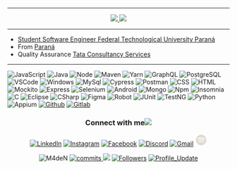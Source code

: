 ***
<div align="center">
  <a href="https://github.com/M4deN">
  <img height="175em" src="https://github-readme-stats.vercel.app/api?username=M4deN&show_icons=true&theme=dark&include_all_commits=true&count_private=true"/>
  <img height="175em" src="https://github-readme-stats.vercel.app/api/top-langs/?username=M4deN&layout=compact&langs_count=8&theme=dark"/>
</div>

*** 
* Student Software Engineer [Federal Technological University Paraná](http://www.utfpr.edu.br/)
* From [Paraná](https://pt.wikipedia.org/wiki/Paran%C3%A1)
*  Quality Assurance [Tata Consultancy Services](https://www.tcs.com/) 

 ***
![JavaScript](https://img.shields.io/badge/-JavaScript-333333?style=flat&logo=javascript)
![Java](https://img.shields.io/badge/Java-333333?style=flat-square&logo=oracle&logoColor=E42C2E)
![Node](https://img.shields.io/badge/Node-333333?style=flat-square&logo=node.js)
![Maven](https://img.shields.io/badge/Maven-333333?style=flat-square&logo=apache-maven&logoColor=C71A36)
![Yarn](https://img.shields.io/badge/Yarn-333333?style=flat-square&logo=yarn)
![GraphQL](https://img.shields.io/badge/GraphQL-333333?style=flat-square&logo=graphql&logoColor=D90092)
![PostgreSQL](https://img.shields.io/badge/PostgreSQL-333333?style=flat-square&logo=postgresql)
![VSCode](https://img.shields.io/badge/VSCode-333333?style=flat-square&logo=visual-studio-code&logoColor=2D9EE9)
![Windows](https://img.shields.io/badge/Windows-333333?style=flat-square&logo=windows&logoColor=0174CF)
![MySql](https://img.shields.io/badge/MySQL-333333?style=flat-square&logo=mysql)
![Cypress](https://img.shields.io/badge/Cypress-333333?style=flat-square&logo=cypress)
![Postman](https://img.shields.io/badge/Postman-333333?style=flat-square&logo=postman)
![CSS](https://img.shields.io/badge/CSS-333333?style=flat-square&logo=css3)
![HTML](https://img.shields.io/badge/HTML-333333?style=flat-square&logo=html5)
![Mockito](https://img.shields.io/badge/Mockito-333333?style=flat-square&logo=junit5)
![Express](https://img.shields.io/badge/Express-333333?style=flat-square&logo=express)
![Selenium](https://img.shields.io/badge/Selenium-333333?style=flat-square&logo=selenium)
![Android](https://img.shields.io/badge/Android-333333?style=flat-square&logo=androidstudio)
![Mongo](https://img.shields.io/badge/MongoDB-333333?style=flat-square&logo=mongodb)
![Npm](https://img.shields.io/badge/Npm-333333?style=flat-square&logo=npm)
![Insomnia](https://img.shields.io/badge/Insomnia-333333?style=flat-square&logo=insomnia)
![C](https://img.shields.io/badge/C-333333?style=flat-square&logo=c)
![Eclipse](https://img.shields.io/badge/Eclipse-333333?style=flat-square&logo=eclipse)
![CSharp](https://img.shields.io/badge/CSharp-333333?style=flat-square&logo=csharp)
![Figma](https://img.shields.io/badge/-Figma-333333?style=flat&logo=figma)
![Robot](https://img.shields.io/badge/Robot-333333?style=flat-square&logo=robotframework)
![JUnit](https://img.shields.io/badge/JUnit-333333?style=flat-square&logo=junit5)
![TestNG](https://img.shields.io/badge/TestNG-333333?style=flat-square&logo=markdown)
![Python](https://img.shields.io/badge/Python-333333?style=flat-square&logo=python)
![Appium](https://img.shields.io/badge/Appium-333333?style=flat-square&logo=microsoftedge)
[![Github](https://img.shields.io/badge/Github-333333?style=flat-square&logo=github)](https://github.com/M4deN)
[![Gitlab](https://img.shields.io/badge/Gitlab-333333?style=flat-square&logo=gitlab)](https://gitlab.com/M4deN)</div>
<div align="center">
<h3> Connect with me<a href="https://gifyu.com/image/Zy2f"><img src="https://github.com/milaan9/milaan9/blob/main/Handshake.gif" width="60"></a>
</h3> 
<p align="center">
    <a href="https://www.linkedin.com/in/aleciomedeiros" target="_blank"><img alt="LinkedIn" width="25px" src="https://github.com/TheDudeThatCode/TheDudeThatCode/blob/master/Assets/Linkedin.svg"></a>
    <a href="https://www.instagram.com/madenx" target="_blank"><img alt="Instagram" width="25px" src="https://github.com/TheDudeThatCode/TheDudeThatCode/blob/master/Assets/Instagram.svg"></a>
    <a href="https://www.facebook.com/alex.leandro.0007/" target="_blank"><img alt="Facebook" width="25px" src="https://upload.wikimedia.org/wikipedia/commons/5/51/Facebook_f_logo_%282019%29.svg"></a>
    <a href="https://discord.com/channels/@me/1122127208585105510" target="_blank"><img alt="Discord" width="28px" src="https://github.com/SapphireDevs/discord-icons/blob/main/Discord%20Branding/Clyde/icon_clyde_blurple_RGB.png?raw=true"></a> 
    <a href="mailto:alexdesaran@outlook.com" target="_blank"><img alt="Gmail" width="25px" src="https://github.com/TheDudeThatCode/TheDudeThatCode/blob/master/Assets/Gmail.svg"></a> 
    <a href="https://open.spotify.com/user/12184345488" target="_blank"><img alt="Spotify" width="27px" src="https://github.com/darksonic37/fix-spotify-icon/blob/master/src/images/spotify-linux-512.png?raw=true"></a>   
</p>  
 <p align="center"> 
    <img src="https://komarev.com/ghpvc/?username=M4deN" alt="M4deN"/>       
    <!--<a href="https://github.com/AlexDeSaran?tab=repositories" target="_blank"><img src="https://badges.pufler.dev/repos/AlexDeSaran" alt="Repos"/></a>--> 
    <!--<img src="https://badges.pufler.dev/years/AlexDeSaran" alt="Active_Years"/>-->  
    <a href="https://github.com/M4deN/M4deN" target="_blank"><img src="https://badges.pufler.dev/commits/monthly/M4deN" alt="commits"/>
    <a href="https://github.com/M4deN/M4deN" alt="Activity"><img src="https://img.shields.io/github/commit-activity/m/M4deN/M4deN"/></a>
    <a href="https://github.com/M4deN?tab=followers"><img alt="Followers" src="https://img.shields.io/github/followers/M4deN?color=4C1&logo=github"></a>
    <a href="https://github.com/M4deN/M4deN" target="_blank"><img alt="Profile_Update" src="https://img.shields.io/github/last-commit/M4deN/M4deN?label=Profile%20update&style=fflat-square"></a>
    <!--<a href="https://github.com/AlexDeSaran" target="_blank"><img alt="AlexDeSaran" src="https://badges.pufler.dev/visits/AlexDeSaran/AlexDeSaran?logo=GitHub&label=visits&color=success&logoColor=white&style=flat-square"/></a>-->   
</p>
